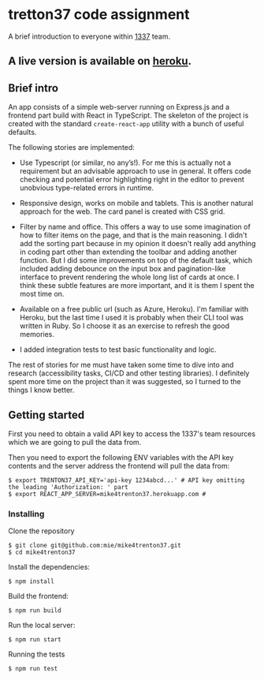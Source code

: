 
# tretton37 code assignment

A brief introduction to everyone within [1337](https://1337.life/) team.

## A live version is available on [heroku](mike4trenton37.herokuapp.com/).

## Brief intro

An app consists of a simple web-server running on Express.js and a frontend part build with React in TypeScript. The skeleton of the project is created with the standard `create-react-app` utility with a bunch of useful defaults.

The following stories are implemented:

* Use Typescript (or similar, no any’s!). For me this is actually not a requirement but an advisable approach to use in general. It offers code checking and potential error highlighting right in the editor to prevent unobvious type-related errors in runtime.

* Responsive design, works on mobile and tablets. This is another natural approach for the web. The card panel is created with CSS grid.

* Filter by name and office. This offers a way to use some imagination of how to filter items on the page, and that is the main reasoning. I didn't add the sorting part because in my opinion it doesn't really add anything in coding part other than extending the toolbar and adding another function. But I did some improvements on top of the default task, which included adding debounce on the input box and pagination-like interface to prevent rendering the whole long list of cards at once. I think these subtle features are more important,  and it is them I spent the most time on.

* Available on a free public url (such as Azure, Heroku). I'm familiar with Heroku, but the last time I used it is probably when their CLI tool was written in Ruby. So I choose it as an exercise to refresh the good memories.

* I added integration tests to test basic functionality and logic.

The rest of stories for me must have taken some time to dive into and research (accessibility tasks, CI/CD and other testing libraries). I definitely spent more time on the project than it was suggested, so I turned to the things I know better.

## Getting started

First you need to obtain a valid API key to access the 1337's team resources which we are going to pull the data from.

Then you need to export the following ENV variables with the API key contents and the server address the frontend will pull the data from:

```
$ export TRENTON37_API_KEY='api-key 1234abcd...' # API key omitting the leading 'Authorization: ' part
$ export REACT_APP_SERVER=mike4trenton37.herokuapp.com # 
```

### Installing

Clone the repository

```
$ git clone git@github.com:mie/mike4trenton37.git
$ cd mike4trenton37
```

Install the dependencies:

```
$ npm install
```

Build the frontend:

```
$ npm run build
```

Run the local server:

```
$ npm run start
```

Running the tests

```
$ npm run test
```
